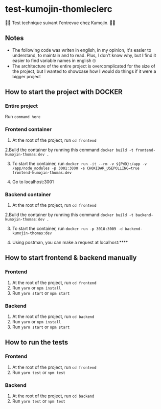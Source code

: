# test-kumojin-thomleclerc

👨‍💻 Test technique suivant l'entrevue chez Kumojin. 👩‍💻

## Notes

- The following code was writen in english, in my opinion, it's easier to understand, to maintain and to read. Plus, I don't know why, but I find it easier to find variable names in english 🙄
- The architecture of the entire project is overcomplicated for the size of the project, but I wanted to showcase how I would do things if it were a bigger project

## How to start the project with DOCKER

### Entire project

Run `command here`

### Frontend container

1. At the root of the project, run `cd frontend`

2.Build the container by running this command `docker build -t frontend-kumojin-thomas:dev .`

3. To start the container, run `docker run -it --rm -v ${PWD}:/app -v /app/node_modules -p 3001:3000 -e CHOKIDAR_USEPOLLING=true frontend-kumojin-thomas:dev`

4. Go to localhost:3001

### Backend container

1. At the root of the project, run `cd frontend`

2.Build the container by running this command `docker build -t backend-kumojin-thomas:dev .`

3. To start the container, run `docker run -p 3010:3009 -d backend-kumojin-thomas:dev`

4. Using postman, you can make a request at localhost:\*\*\*\*

## How to start frontend & backend manually

### Frontend

1. At the root of the project, run `cd frontend`
2. Run `yarn` or `npm install`
3. Run `yarn start` or `npm start`

### Backend

1. At the root of the project, run `cd backend`
2. Run `yarn` or `npm install`
3. Run `yarn start` or `npm start`

## How to run the tests

### Frontend

1. At the root of the project, run `cd frontend`
2. Run `yarn test` or `npm test`

### Backend

1. At the root of the project, run `cd backend`
2. Run `yarn test` or `npm test`
